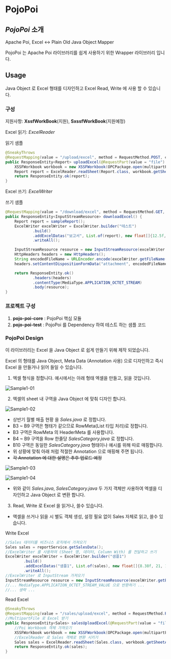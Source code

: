 # PojoPoi

## _PojoPoi_ 소개

Apache Poi, Excel <->  Plain Old Java Object Mapper

PojoPoi 는 Apache Poi 라이브러리를 쉽게 사용하기 위한 Wrapper 라이브러리 입니다.

## Usage

Java Object 로 Excel 형태를 디자인하고 Excel Read, Write 에 사용 할 수 있습니다.

### 구성

지원사항: __XssfWorkBook__(지원), __SxssfWorkBook__(지원예정)

Excel 읽기: _ExcelReader_

읽기 샘플

```java
@SneakyThrows
@RequestMapping(value = "/upload/excel", method = RequestMethod.POST, consumes = MediaType.MULTIPART_FORM_DATA_VALUE, produces = MediaType.APPLICATION_JSON_VALUE)
public ResponseEntity<Report> uploadExcel(@RequestPart(value = "file") MultipartFile multipartFile) {
    XSSFWorkbook workbook = new XSSFWorkbook(OPCPackage.open(multipartFile.getInputStream()));
    Report report = ExcelReader.readSheet(Report.class, workbook.getSheetAt(0));
    return ResponseEntity.ok(report);
}
```

Excel 쓰기: _ExcelWriter_

쓰기 샘플

```java
@RequestMapping(value = "/download/excel", method = RequestMethod.GET, produces = MediaType.APPLICATION_OCTET_STREAM_VALUE)
public ResponseEntity<InputStreamResource> downloadExcel() {
    Report report = sampleReport();
    ExcelWriter excelWriter = ExcelWriter.builder("테스트")
            .build()
            .addExcelDatas("보고서", List.of(report), new float[]{12.5f, 31.13f, 6.88f, 12f, 16.25f, 68.75f, 68.75f, 71.75f})
            .writeAll();

    InputStreamResource resource = new InputStreamResource(excelWriter.getExcelStream());
    HttpHeaders headers = new HttpHeaders();
    String encodedFileName = URLEncoder.encode(excelWriter.getFileName(), StandardCharsets.UTF_8).replace("+", "%20");
    headers.setContentDispositionFormData("attachment", encodedFileName);

    return ResponseEntity.ok()
            .headers(headers)
            .contentType(MediaType.APPLICATION_OCTET_STREAM)
            .body(resource);
}
```

### 프로젝트 구성

1. __pojo-poi-core__ : PojoPoi 핵심 모듈
2. __pojo-poi-test__ : PojoPoi 를 Dependency 하여 테스트 하는 샘플 코드

### PojoPoi Design

이 라이브러리는 Excel 을 Java Object 로 쉽게 만들기 위해 제작 되었습니다.

Excel 의 형태를 Java Object, Meta Data (Annotation 사용) 으로 디자인하고 즉시 Excel 을 만들거나 읽어 들일 수 있습니다.

1. 엑셀 형식을 정합니다. 예시에서는 아래 형태 엑셀을 만들고, 읽을 것입니다.

![Sample1-01](https://github.com/user-attachments/assets/ae9ca41e-9817-4f17-8e24-e9798b6abfa4)

2. 엑셀의 sheet 내 구역을 Java Object 에 맞춰 디자인 합니다.

![Sample1-02](https://github.com/user-attachments/assets/fce69e2c-0c3a-412b-a0fe-5bc6fd106e13)

* 상반기 월별 매출 현황 을 _Sales.java_ 로 정합니다.
* B3 ~ B9 구역은 형태가 같으므로 RowMeta(List 타입 처리)로 정합니다.
* B3 구역은 RowMeta 의 HeaderMeta 를 사용합니다.
* B4 ~ B9 구역을 Row 한줄당 _SalesCategory.java_ 로 정합니다.
* B10 구역은 동일한 _SalesCategory.java_ 형태이나 예시를 위해 따로 매핑합니다.
* 위 상황에 맞춰 아래 처럼 적절한 Annotation 으로 매핑해 주면 됩니다.
* ~~각 Annotation 에 대한 설명은 추후 업로드 예정~~

![Sample1-03](https://github.com/user-attachments/assets/2b3fb90a-26bc-4a25-a7b5-da3a65309637)

![Sample1-04](https://github.com/user-attachments/assets/2238afc5-9af4-456b-81b2-65638fdc575b)

* 위와 같이 _Sales.java_, _SalesCategory.java_ 두 가지 객체만 사용하여 엑셀을 디자인하고 Java Object 로 변환 합니다.

3.  Read, Write 로 Excel 을 읽거나, 쓸수 있습니다.

* 액셀을 쓰거나 읽을 시 별도 객체 생성, 설정 필요 없이 Sales 자체로 읽고, 쓸수 있습니다.

Write Excel

```java
//Sales 데이터를 비즈니스 로직에서 가져오기
Sales sales = reportService.getSalesData();
//ExcelWriter 를 사용하여 (Sheet 명, 데이터, Column With) 를 전달하고 쓰기
ExcelWriter excelWriter = ExcelWriter.builder("샘플1")
        .build()
        .addExcelDatas("샘플1", List.of(sales), new float[]{8.38f, 21, 11, 11, 11, 11, 11, 11, 15})
        .writeAll();
//ExcelWriter 로 InputStream 가져오기
InputStreamResource resource = new InputStreamResource(excelWriter.getExcelStream());
//... MediaType.APPLICATION_OCTET_STREAM_VALUE 으로 반환하기 ...
//... 생략 ...
```

Read Excel

```java
@SneakyThrows
@RequestMapping(value = "/sales/upload/excel", method = RequestMethod.POST, consumes = MediaType.MULTIPART_FORM_DATA_VALUE, produces = MediaType.APPLICATION_JSON_VALUE)
//MultipartFile 로 Excel 받기
public ResponseEntity<Sales> salesUploadExcel(@RequestPart(value = "file") MultipartFile multipartFile) {
    //Poi Workbook 객체 가져오기
    XSSFWorkbook workbook = new XSSFWorkbook(OPCPackage.open(multipartFile.getInputStream()));
    //ExcelReader 로 Sales 객체로 변환 시키기
    Sales sales = ExcelReader.readSheet(Sales.class, workbook.getSheetAt(0));
    return ResponseEntity.ok(sales);
}
```